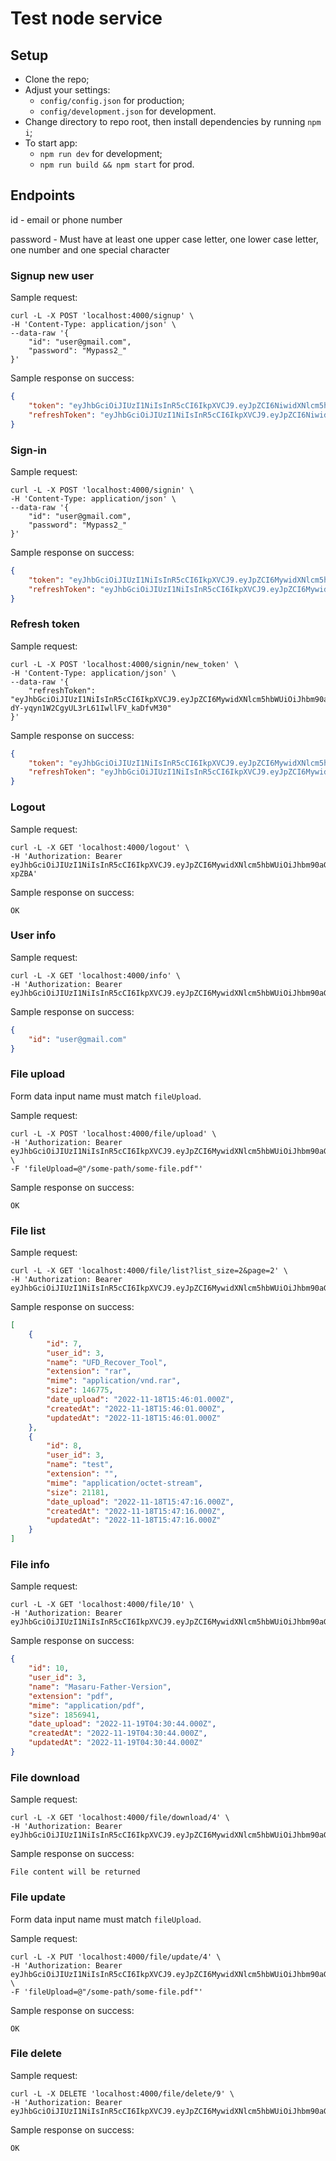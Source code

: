 # Test node service

## Setup

- Clone the repo;
- Adjust your settings:
  - `config/config.json` for production; 
  - `config/development.json` for development.
- Change directory to repo root, then install dependencies by running `npm i`;
- To start app:
  - `npm run dev` for development;
  - `npm run build && npm start` for prod.


## Endpoints

id - email or phone number

password - Must have at least one upper case letter, one lower case letter, one number and one special character 

### Signup new user

Sample request:

```shell
curl -L -X POST 'localhost:4000/signup' \
-H 'Content-Type: application/json' \
--data-raw '{
    "id": "user@gmail.com",
    "password": "Mypass2_"
}'
```

Sample response on success:

```json
{
    "token": "eyJhbGciOiJIUzI1NiIsInR5cCI6IkpXVCJ9.eyJpZCI6NiwidXNlcm5hbWUiOiJhbm90aGVydXNlcjIiLCJpYXQiOjE2Njg4NDAxMjcsImV4cCI6MTY2ODg0MDcyN30.X93dRl8xvfmX0k_xRDcbuJNGPlT0m_VYKQvN3gTMr1w",
    "refreshToken": "eyJhbGciOiJIUzI1NiIsInR5cCI6IkpXVCJ9.eyJpZCI6NiwidXNlcm5hbWUiOiJhbm90aGVydXNlcjIiLCJpYXQiOjE2Njg4NDAxMjcsImV4cCI6MTY2OTcwNDEyN30.27I6ei0U7cNuEVIdyOkHYHcafWmSFWwZNRmD0H7vJeI"
}
```

### Sign-in

Sample request:

```shell
curl -L -X POST 'localhost:4000/signin' \
-H 'Content-Type: application/json' \
--data-raw '{
    "id": "user@gmail.com",
    "password": "Mypass2_"
}'
```

Sample response on success:

```json
{
    "token": "eyJhbGciOiJIUzI1NiIsInR5cCI6IkpXVCJ9.eyJpZCI6MywidXNlcm5hbWUiOiJhbm90aGVydXNlciIsImlhdCI6MTY2ODg0MDQyNiwiZXhwIjoxNjY4ODQxMDI2fQ.CFN16gn08MYmJwg1euVKU5f3UyIiC6Zg3UNxmfoiMNM",
    "refreshToken": "eyJhbGciOiJIUzI1NiIsInR5cCI6IkpXVCJ9.eyJpZCI6MywidXNlcm5hbWUiOiJhbm90aGVydXNlciIsImlhdCI6MTY2ODg0MDQyNiwiZXhwIjoxNjY5NzA0NDI2fQ.5ILdDej2-sf8O9XJFtdrtXHIs4Pqcu_P8uo9_tjc824"
}
```

### Refresh token

Sample request:

```shell
curl -L -X POST 'localhost:4000/signin/new_token' \
-H 'Content-Type: application/json' \
--data-raw '{
    "refreshToken": "eyJhbGciOiJIUzI1NiIsInR5cCI6IkpXVCJ9.eyJpZCI6MywidXNlcm5hbWUiOiJhbm90aGVydXNlciIsImlhdCI6MTY2ODgzMjE1NSwiZXhwIjoxNjY5Njk2MTU1fQ._RfBj2G-dY-yqyn1W2CgyUL3rL61IwllFV_kaDfvM30"
}'
```

Sample response on success:

```json
{
    "token": "eyJhbGciOiJIUzI1NiIsInR5cCI6IkpXVCJ9.eyJpZCI6MywidXNlcm5hbWUiOiJhbm90aGVydXNlciIsImlhdCI6MTY2ODgzMjIxNiwiZXhwIjoxNjY4ODMyODE2fQ.MJHXC6hg4f8ZKSG5to7DHrPQRWfHcCYZlNOzJcVJKXo",
    "refreshToken": "eyJhbGciOiJIUzI1NiIsInR5cCI6IkpXVCJ9.eyJpZCI6MywidXNlcm5hbWUiOiJhbm90aGVydXNlciIsImlhdCI6MTY2ODgzMjE1NSwiZXhwIjoxNjY5Njk2MTU1fQ._RfBj2G-dY-yqyn1W2CgyUL3rL61IwllFV_kaDfvM30"
}
```

### Logout

Sample request:

```shell
curl -L -X GET 'localhost:4000/logout' \
-H 'Authorization: Bearer eyJhbGciOiJIUzI1NiIsInR5cCI6IkpXVCJ9.eyJpZCI6MywidXNlcm5hbWUiOiJhbm90aGVydXNlciIsImlhdCI6MTY2ODc2ODAzNywiZXhwIjoxNjY4NzY4NjM3fQ.7a_rCHiV7v5imUfSSPvOGPu4RFWEcTKuHrxan-xpZBA'
```

Sample response on success:

```
OK
```

### User info

Sample request:

```shell
curl -L -X GET 'localhost:4000/info' \
-H 'Authorization: Bearer eyJhbGciOiJIUzI1NiIsInR5cCI6IkpXVCJ9.eyJpZCI6MywidXNlcm5hbWUiOiJhbm90aGVydXNlciIsImlhdCI6MTY2ODgzMjE1NSwiZXhwIjoxNjY4ODMyNzU1fQ.saEtcL8BC6A4BWkLzxfnzOhcX9n7erXRfEPtUjiS3uY'
```

Sample response on success:

```json
{
    "id": "user@gmail.com"
}
```

### File upload

Form data input name must match `fileUpload`.

Sample request:

```shell
curl -L -X POST 'localhost:4000/file/upload' \
-H 'Authorization: Bearer eyJhbGciOiJIUzI1NiIsInR5cCI6IkpXVCJ9.eyJpZCI6MywidXNlcm5hbWUiOiJhbm90aGVydXNlciIsImlhdCI6MTY2ODgzMjIxNiwiZXhwIjoxNjY4ODMyODE2fQ.MJHXC6hg4f8ZKSG5to7DHrPQRWfHcCYZlNOzJcVJKXo' \
-F 'fileUpload=@"/some-path/some-file.pdf"'
```

Sample response on success:

```
OK
```

### File list

Sample request:

```shell
curl -L -X GET 'localhost:4000/file/list?list_size=2&page=2' \
-H 'Authorization: Bearer eyJhbGciOiJIUzI1NiIsInR5cCI6IkpXVCJ9.eyJpZCI6MywidXNlcm5hbWUiOiJhbm90aGVydXNlciIsImlhdCI6MTY2ODgzMjIxNiwiZXhwIjoxNjY4ODMyODE2fQ.MJHXC6hg4f8ZKSG5to7DHrPQRWfHcCYZlNOzJcVJKXo'
```

Sample response on success:

```json
[
    {
        "id": 7,
        "user_id": 3,
        "name": "UFD_Recover_Tool",
        "extension": "rar",
        "mime": "application/vnd.rar",
        "size": 146775,
        "date_upload": "2022-11-18T15:46:01.000Z",
        "createdAt": "2022-11-18T15:46:01.000Z",
        "updatedAt": "2022-11-18T15:46:01.000Z"
    },
    {
        "id": 8,
        "user_id": 3,
        "name": "test",
        "extension": "",
        "mime": "application/octet-stream",
        "size": 21181,
        "date_upload": "2022-11-18T15:47:16.000Z",
        "createdAt": "2022-11-18T15:47:16.000Z",
        "updatedAt": "2022-11-18T15:47:16.000Z"
    }
]
```

### File info

Sample request:

```shell
curl -L -X GET 'localhost:4000/file/10' \
-H 'Authorization: Bearer eyJhbGciOiJIUzI1NiIsInR5cCI6IkpXVCJ9.eyJpZCI6MywidXNlcm5hbWUiOiJhbm90aGVydXNlciIsImlhdCI6MTY2ODgzMjIxNiwiZXhwIjoxNjY4ODMyODE2fQ.MJHXC6hg4f8ZKSG5to7DHrPQRWfHcCYZlNOzJcVJKXo'
```

Sample response on success:

```json
{
    "id": 10,
    "user_id": 3,
    "name": "Masaru-Father-Version",
    "extension": "pdf",
    "mime": "application/pdf",
    "size": 1856941,
    "date_upload": "2022-11-19T04:30:44.000Z",
    "createdAt": "2022-11-19T04:30:44.000Z",
    "updatedAt": "2022-11-19T04:30:44.000Z"
}
```

### File download

Sample request:

```shell
curl -L -X GET 'localhost:4000/file/download/4' \
-H 'Authorization: Bearer eyJhbGciOiJIUzI1NiIsInR5cCI6IkpXVCJ9.eyJpZCI6MywidXNlcm5hbWUiOiJhbm90aGVydXNlciIsImlhdCI6MTY2ODgzMjIxNiwiZXhwIjoxNjY4ODMyODE2fQ.MJHXC6hg4f8ZKSG5to7DHrPQRWfHcCYZlNOzJcVJKXo'
```

Sample response on success:

```
File content will be returned
```

### File update

Form data input name must match `fileUpload`.

Sample request:

```shell
curl -L -X PUT 'localhost:4000/file/update/4' \
-H 'Authorization: Bearer eyJhbGciOiJIUzI1NiIsInR5cCI6IkpXVCJ9.eyJpZCI6MywidXNlcm5hbWUiOiJhbm90aGVydXNlciIsImlhdCI6MTY2ODgzMjIxNiwiZXhwIjoxNjY4ODMyODE2fQ.MJHXC6hg4f8ZKSG5to7DHrPQRWfHcCYZlNOzJcVJKXo' \
-F 'fileUpload=@"/some-path/some-file.pdf"'
```

Sample response on success:

```
OK
```

### File delete

Sample request:

```shell
curl -L -X DELETE 'localhost:4000/file/delete/9' \
-H 'Authorization: Bearer eyJhbGciOiJIUzI1NiIsInR5cCI6IkpXVCJ9.eyJpZCI6MywidXNlcm5hbWUiOiJhbm90aGVydXNlciIsImlhdCI6MTY2ODgzMjIxNiwiZXhwIjoxNjY4ODMyODE2fQ.MJHXC6hg4f8ZKSG5to7DHrPQRWfHcCYZlNOzJcVJKXo'
```

Sample response on success:

```
OK
```
